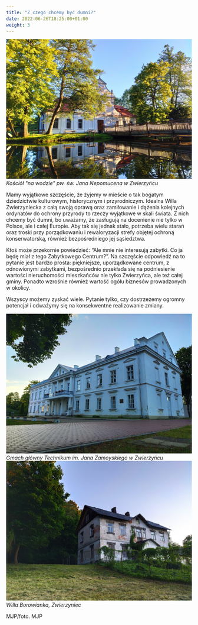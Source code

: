```yaml
---
title: "Z czego chcemy być dumni?"
date: 2022-06-26T18:25:00+01:00
weight: 3
---
```


![Kościół "na wodzie" pw. św. Jana Nepomucena w Zwierzyńcu, Zwierzyniec](/images/posts/kosciolek_3.jpg)
*Kościół "na wodzie" pw. św. Jana Nepomucena w Zwierzyńcu*

Mamy wyjątkowe szczęście, że żyjemy w mieście o tak bogatym dziedzictwie kulturowym, historycznym i przyrodniczym. Idealna Willa Zwierzyniecka z całą swoją oprawą oraz zamiłowanie i dążenia kolejnych ordynatów do ochrony przyrody to rzeczy wyjątkowe w skali świata. Z nich chcemy być dumni, bo uważamy, że zasługują na docenienie nie tylko w Polsce, ale i całej Europie. Aby tak się jednak stało, potrzeba wielu starań oraz troski przy porządkowaniu i rewaloryzacji strefy objętej ochroną konserwatorską, również bezpośredniego jej sąsiedztwa.

Ktoś może przekornie powiedzieć: “Ale mnie nie interesują zabytki. Co ja będę miał z tego Zabytkowego Centrum?”. Na szczęście odpowiedź na to pytanie jest bardzo prosta: piękniejsze, uporządkowane centrum, z odnowionymi zabytkami, bezpośrednio przekłada się na podniesienie wartości nieruchomości mieszkańców nie tylko Zwierzyńca, ale też całej gminy. Ponadto wzrośnie również wartość ogółu biznesów prowadzonych w okolicy.

Wszyscy możemy zyskać wiele. Pytanie tylko, czy dostrzeżemy ogromny potencjał i odważymy się na konsekwentne realizowanie zmiany.

![Gmach główny Technikum im. Jana Zamoyskiego w Zwierzyńcu, Zwierzyniec](/images/posts/gmach_glowny_2.jpg)
*Gmach główny Technikum im. Jana Zamoyskiego w Zwierzyńcu*
![Willa Borowianka, Zwierzyniec](/images/posts/borowianka.jpg)
*Willa Borowianka, Zwierzyniec*

MJP/foto. MJP